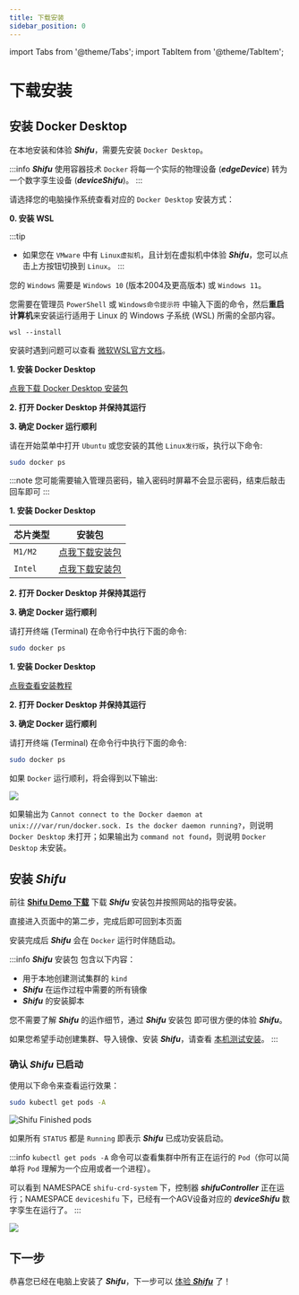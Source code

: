```yaml
---
title: 下载安装
sidebar_position: 0
---
```


import Tabs from '@theme/Tabs';
import TabItem from '@theme/TabItem';

# 下载安装

## 安装 Docker Desktop

在本地安装和体验 ***Shifu***，需要先安装 `Docker Desktop`。

:::info
***Shifu*** 使用容器技术 `Docker` 将每一个实际的物理设备 (***edgeDevice***) 转为一个数字孪生设备 (***deviceShifu***)。
:::

请选择您的电脑操作系统查看对应的 `Docker Desktop` 安装方式：

<Tabs groupId="operating-systems">
<TabItem value="win" label="Windows(WSL)">

**0. 安装 WSL**

:::tip
- 如果您在 `VMware` 中有 `Linux虚拟机`，且计划在虚拟机中体验 ***Shifu***，您可以点击上方按钮切换到 `Linux`。
:::

您的 `Windows` 需要是 `Windows 10` (版本2004及更高版本) 或 `Windows 11`。

您需要在管理员 `PowerShell` 或 `Windows命令提示符` 中输入下面的命令，然后**重启计算机**来安装运行适用于 Linux 的 Windows 子系统 (WSL) 所需的全部内容。

```
wsl --install
```

安装时遇到问题可以查看 [微软WSL官方文档](https://docs.microsoft.com/zh-cn/windows/wsl/install)。

**1. 安装 Docker Desktop**

[点我下载 Docker Desktop 安装包](https://desktop.docker.com/win/main/amd64/Docker%20Desktop%20Installer.exe)

**2. 打开 Docker Desktop 并保持其运行**

**3. 确定 Docker 运行顺利**

请在开始菜单中打开 `Ubuntu` 或您安装的其他 `Linux发行版`，执行以下命令:

```bash
sudo docker ps
```

:::note
您可能需要输入管理员密码，输入密码时屏幕不会显示密码，结束后敲击回车即可
:::

</TabItem>
<TabItem value="mac" label="macOS">

**1. 安装 Docker Desktop**

| 芯片类型 | 安装包 |
|--|--|
| `M1/M2` | [点我下载安装包](https://desktop.docker.com/mac/main/arm64/Docker.dmg) |
| `Intel` | [点我下载安装包](https://desktop.docker.com/mac/main/amd64/Docker.dmg) |

**2. 打开 Docker Desktop 并保持其运行**

**3. 确定 Docker 运行顺利**

请打开终端 (Terminal) 在命令行中执行下面的命令:

```bash
sudo docker ps
```

</TabItem>
<TabItem value="linux" label="Linux">

**1. 安装 Docker Desktop**

[点我查看安装教程](https://docs.docker.com/desktop/install/linux-install/)

**2. 打开 Docker Desktop 并保持其运行**

**3. 确定 Docker 运行顺利**

请打开终端 (Terminal) 在命令行中执行下面的命令:

```bash
sudo docker ps
```

</TabItem>
</Tabs>

如果 `Docker` 运行顺利，将会得到以下输出:  

![](images/docker_run.png)

如果输出为 `Cannot connect to the Docker daemon at unix:///var/run/docker.sock. Is the docker daemon running?`，则说明 `Docker Desktop` 未打开；如果输出为 `command not found`，则说明 `Docker Desktop` 未安装。

## 安装 ***Shifu***

前往 [**Shifu Demo 下载**](https://shifu.run/disclaimer) 下载 ***Shifu*** 安装包并按照网站的指导安装。

直接进入页面中的第二步，完成后即可回到本页面

安装完成后 ***Shifu*** 会在 `Docker` 运行时伴随启动。

:::info
***Shifu*** 安装包 包含以下内容：

- 用于本地创建测试集群的 `kind`
- ***Shifu*** 在运作过程中需要的所有镜像
- ***Shifu*** 的安装脚本

您不需要了解 ***Shifu*** 的运作细节，通过 ***Shifu*** 安装包 即可很方便的体验 ***Shifu***。

如果您希望手动创建集群、导入镜像、安装 ***Shifu***，请查看 [本机测试安装](guides/install-shifu-dev.md)。
:::

### 确认 ***Shifu*** 已启动

使用以下命令来查看运行效果：

```bash
sudo kubectl get pods -A
```

![Shifu Finished pods](images/shifuFinishPods.png)

如果所有 `STATUS` 都是 `Running` 即表示 ***Shifu*** 已成功安装启动。

:::info
`kubectl get pods -A` 命令可以查看集群中所有正在运行的 `Pod`（你可以简单将 `Pod` 理解为一个应用或者一个进程）。

可以看到 NAMESPACE `shifu-crd-system` 下，控制器 ***shifuController*** 正在运行；NAMESPACE `deviceshifu` 下，已经有一个AGV设备对应的 ***deviceShifu*** 数字孪生在运行了。
:::

![](./images-cluster/cluster-1-zh.png)

## 下一步

恭喜您已经在电脑上安装了 ***Shifu***，下一步可以 [体验 ***Shifu***](./demo-try.md) 了！
